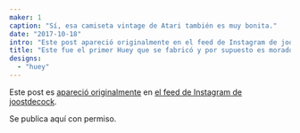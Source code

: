 ```yaml
---
maker: 1
caption: "Sí, esa camiseta vintage de Atari también es muy bonita."
date: "2017-10-18"
intro: "Este post apareció originalmente en el feed de Instagram de joostdecock ."
title: "Este fue el primer Huey que se fabricó y por supuesto es morado"
designs:
  - "huey"
---
```



Este post es [apareció originalmente](https://www.instagram.com/p/BaRWb34jYCL/) en [el feed de Instagram de joostdecock](https://www.instagram.com/joostdecock/).

Se publica aquí con permiso.

